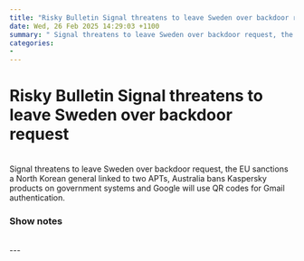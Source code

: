 ```yaml
---
title: "Risky Bulletin Signal threatens to leave Sweden over backdoor request"
date: Wed, 26 Feb 2025 14:29:03 +1100
summary: " Signal threatens to leave Sweden over backdoor request, the EU sanctions a North Korean general linked to two APTs, Australia bans Kaspersky"
categories: 
- 
---
```

# Risky Bulletin Signal threatens to leave Sweden over backdoor request


<br/>
Signal threatens to leave Sweden over backdoor request, the EU sanctions a North Korean general linked to two APTs, Australia bans Kaspersky products on government systems and Google will use QR codes for Gmail authentication.

### Show notes

<br/>
---
